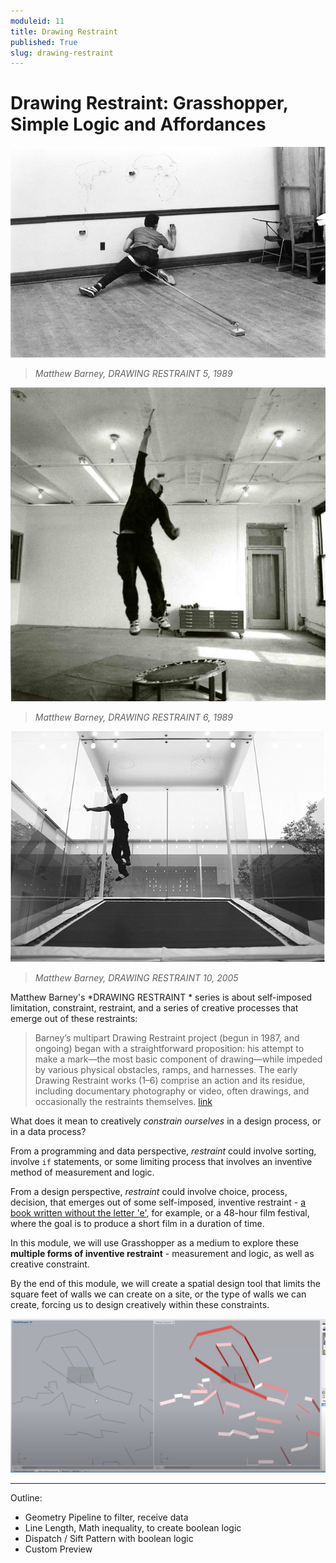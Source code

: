 ```yaml
---
moduleid: 11
title: Drawing Restraint
published: True
slug: drawing-restraint
---
```

# Drawing Restraint: Grasshopper, Simple Logic and Affordances

![drawing_restraint.jpg](images/drawing_restraint.jpg)

>*Matthew Barney, DRAWING RESTRAINT 5, 1989*

![drawing_restraint.jpg](images/drawing_restraint_2.jpg)

>*Matthew Barney, DRAWING RESTRAINT 6, 1989*

![drawing_restraint.jpg](images/drawing_restraint_10.jpg)

>*Matthew Barney, DRAWING RESTRAINT 10, 2005*



Matthew Barney's *DRAWING RESTRAINT * series is about self-imposed limitation, constraint, restraint, and a series of creative processes that emerge out of these restraints:

>Barney’s multipart Drawing Restraint project (begun in 1987, and ongoing) began with a straight­forward proposition: his attempt to make a mark—the most basic component of drawing—while impeded by various physical obstacles, ramps, and harnesses. The early Drawing Restraint works (1–6) comprise an action and its residue, including documentary photography or video, often drawings, and occasionally the restraints themselves. [link](https://www.moma.org/collection/works/81055)


What does it mean to creatively *constrain ourselves* in a design process, or in a data process? 

From a programming and data perspective, *restraint* could involve sorting, involve `if` statements, or some limiting process that involves an inventive method of measurement and logic. 

From a design perspective, *restraint* could involve choice, process, decision, that emerges out of some self-imposed, inventive restraint - [a book written without the letter 'e'](https://en.wikipedia.org/wiki/Gadsby_(novel)), for example, or a 48-hour film festival, where the goal is to produce a short film in a duration of time.

In this module, we will use Grasshopper as a medium to explore these **multiple forms of inventive restraint** - measurement and logic, as well as creative constraint. 

By the end of this module, we will create a spatial design tool that limits the square feet of walls we can create on a site, or the type of walls we can create, forcing us to design creatively within these constraints.

![wallmaker](images/wallmaker.png)

---

Outline:
- Geometry Pipeline to filter, receive data
- Line Length, Math inequality, to create boolean logic
- Dispatch / Sift Pattern with boolean logic 
- Custom Preview

